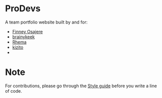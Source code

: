 # ProDevs
 A team portfolio website built by and for:
 -  [Finney Osajere](https://github.com/Finney06/)
 -  [brainykeek](https://github.com/brainykeek)
 -  [Rhema](https://github.com/rhema-ray)
 -  [kizito](https://github.com/Ogbuagukizito)
 -  []()

# Note
For contributions, please go through the [Style guide](docs/style-guide.md) before you write a line of code.